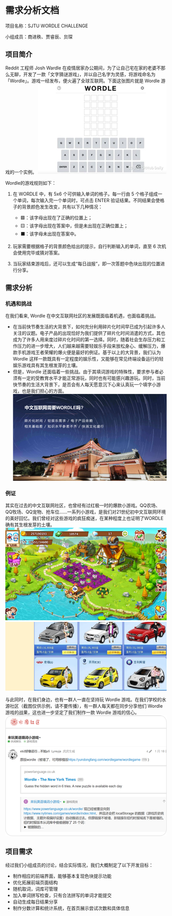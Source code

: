 # 需求分析文档
项目名称：SJTU WORDLE CHALLENGE

小组成员：商进秩、贾睿辰、贠琛

## 项目简介
Reddit 工程师 Josh Wardle 在疫情居家办公期间，为了让自己宅在家的老婆不那么无聊，开发了一款「文字猜谜游戏」，并以自己名字为灵感，将游戏命名为「Wordle」。游戏一经发布，便火遍了全球互联网。下面这张图片就是 Wordle 游戏的一个实例。
![](resource/wordle.jpg)

Wordle的游戏规则如下：
1. 在 WORDLE 中，有 5x6 个可供输入单词的格子。每一行由 5 个格子组成一个单词，每次输入完一个单词时，可点击 ENTER 验证结果。不同结果会使格子的背景颜色发生改变，共有以下几种情况：
   
   * 🟩：该字母出现在了正确的位置上；
   * 🟨：该字母出现在答案中，但是未出现在正确位置上；
   * ⬛：该字母未出现在答案中。
2. 玩家需要根据格子的背景颜色给出的提示，自行判断输入的单词，直至 6 次机会使用完毕或猜对答案。
3. 当玩家结束游戏后，还可以生成“每日战报”，即一次答题中色块出现的位置进行分享。

## 需求分析
### 机遇和挑战
在我们看来, Wordle 在中文互联网社区的发展既面临着机遇，也面临着挑战。
- 在当前快节奏生活的大背景下，如何充分利用碎片化时间早已成为引起许多人关注的议题。电子产品的出现恰好为我们提供了碎片化时间消遣的方式，其也成为了许多人用来度过碎片化时间的第一选择。同时，随着社会生存压力和工作压力的进一步增大，人们越来越需要轻娱乐手段来放松身心、缓解压力，爆款手机游戏王者荣耀的爆火便是最好的例证。基于以上的大背景，我们认为 Wordle 这样一款既具有一定程度的娱乐性，又能够在常见终端设备运行的轻娱乐游戏具有其生根发芽的土壤。
- 但是，Wordle 还面临着一些挑战。由于其填词游戏的特殊性，要求参与者必须有一定的受教育水平才能正常游玩，同时也有可能感兴趣游玩。同时，当前快节奏的生活大背景下，是否会有人每天愿意沉下心来认真玩一个填字小游戏，也是我们担心的方面。
![](resource/xuqiufenxi.png)

### 例证
其实在过去的中文互联网社区，也曾经有过红极一时的爆款小游戏。QQ农场、QQ牧场、QQ宠物、抢车位……一系列小游戏，是我们对21世纪初中文互联网环境的美好回忆。我们曾经对这些游戏的疯狂痴迷，在某种程度上也证明了WORDLE确有其生根发芽的土壤。
![](resource/qqnongchang.png)

与此同时，在我们身边，也有一群人一直在坚持玩 Wordle 游戏。在我们学校的水源社区（截图仅供示例，请不要传播），有一群人每天都在同步分享他们 Wordle 游戏的战果，这也进一步坚定了我们制作一款 Wordle 游戏的信心。
![](resource/shuiyuanwordle.png)

## 项目需求
经过我们小组成员的讨论，结合实际情况，我们大概制定了以下开发目标：
* 制作相应的前端界面，能够基本复现色块提示功能
* 优化拓展前端页面结构
* 随机取词，词库可管理
* 加入单词拼写检查，只有合法拼写的单词才能提交
* 自动生成每日结果分享
* 制作分数计算和统计系统，在首页展示尝试次数和具体信息


